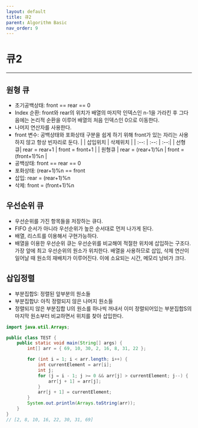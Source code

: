 ```yaml
---
layout: default
title: 큐2
parent: Algorithm Basic
nav_order: 9
---
```


# 큐2

---

## 원형 큐

- 초기공백상태: front == rear == 0
- Index 순환: front와 rear의 위치가 배열의 마지막 인덱스인 n-1을 가라킨 후 그다음에는 논리적 순환을 이루어 배열의 처음 인덱스인 0으로 이동한다.
- 나머지 연산자를 사용한다.
- front 변수: 공백상태와 포화상태 구분을 쉽게 하기 위해 front가 있는 자리는 사용하지 않고 항상 빈자리로 둔다.
  | | 삽입위치 | 삭제위치 |
  | :--: | :--: | :--:|
  | 선형큐| rear = rear+1 | front = front+1 |
  | 원형큐 | rear = (rear+1)%n | front = (front+1)%n |
- 공백상태: front == rear == 0
- 포화상태: (rear+1)%n == front
- 삽입: rear = (rear+1)%n
- 삭제: front = (front+1)%n

## 우선순위 큐

- 우선순위를 가진 항목들을 저장하는 큐다.
- FIFO 순서가 아니라 우선순위가 높은 순서대로 먼저 나가게 된다.
- 배열, 리스트를 이용해서 구현가능하다.
- 배열을 이용한 우선순위 큐는 우선순위를 비교해여 적절한 위치에 삽입하는 구조다. 가장 앞에 최고 우선순위의 원소가 위치한다. 배열을 사용하므로 삽입, 삭제 연산이 일어날 때 원소의 재배치가 이루어진다. 이에 소요되는 시간, 메모리 낭비가 크다.

## 삽입정렬

- 부분집합S: 정렬된 앞부분의 원소들
- 부분집합U: 아직 정렬되지 않은 나머지 원소들
- 정렬되지 않은 부분집합 U의 원소를 하나씩 꺼내서 이미 정렬되어있는 부분집합S의 마지막 원소부터 비교하면서 위치를 찾아 삽입한다.

```java
import java.util.Arrays;

public class TEST {
	public static void main(String[] args) {
		int[] arr = { 69, 10, 30, 2, 16, 8, 31, 22 };

		for (int i = 1; i < arr.length; i++) {
			int currentElement = arr[i];
			int j;
			for (j = i - 1; j >= 0 && arr[j] > currentElement; j--) {
				arr[j + 1] = arr[j];
			}
			arr[j + 1] = currentElement;
		}
		System.out.println(Arrays.toString(arr));
	}
}
// [2, 8, 10, 16, 22, 30, 31, 69]
```
